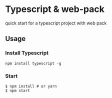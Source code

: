 # Typescript & web-pack

quick start for a typescript project with web pack

## Usage

### Install Typescript

```
npm install typescript -g
```

### Start

```
$ npm install # or yarn
$ npm start
```
